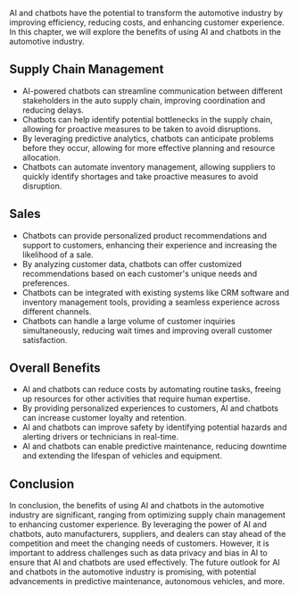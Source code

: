 
AI and chatbots have the potential to transform the automotive industry by improving efficiency, reducing costs, and enhancing customer experience. In this chapter, we will explore the benefits of using AI and chatbots in the automotive industry.

Supply Chain Management
-----------------------

* AI-powered chatbots can streamline communication between different stakeholders in the auto supply chain, improving coordination and reducing delays.
* Chatbots can help identify potential bottlenecks in the supply chain, allowing for proactive measures to be taken to avoid disruptions.
* By leveraging predictive analytics, chatbots can anticipate problems before they occur, allowing for more effective planning and resource allocation.
* Chatbots can automate inventory management, allowing suppliers to quickly identify shortages and take proactive measures to avoid disruption.

Sales
-----

* Chatbots can provide personalized product recommendations and support to customers, enhancing their experience and increasing the likelihood of a sale.
* By analyzing customer data, chatbots can offer customized recommendations based on each customer's unique needs and preferences.
* Chatbots can be integrated with existing systems like CRM software and inventory management tools, providing a seamless experience across different channels.
* Chatbots can handle a large volume of customer inquiries simultaneously, reducing wait times and improving overall customer satisfaction.

Overall Benefits
----------------

* AI and chatbots can reduce costs by automating routine tasks, freeing up resources for other activities that require human expertise.
* By providing personalized experiences to customers, AI and chatbots can increase customer loyalty and retention.
* AI and chatbots can improve safety by identifying potential hazards and alerting drivers or technicians in real-time.
* AI and chatbots can enable predictive maintenance, reducing downtime and extending the lifespan of vehicles and equipment.

Conclusion
----------

In conclusion, the benefits of using AI and chatbots in the automotive industry are significant, ranging from optimizing supply chain management to enhancing customer experience. By leveraging the power of AI and chatbots, auto manufacturers, suppliers, and dealers can stay ahead of the competition and meet the changing needs of customers. However, it is important to address challenges such as data privacy and bias in AI to ensure that AI and chatbots are used effectively. The future outlook for AI and chatbots in the automotive industry is promising, with potential advancements in predictive maintenance, autonomous vehicles, and more.
